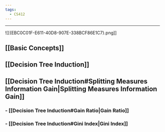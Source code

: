 ```yaml
---
tags:
  - CS412
---
```

---
![[{EBC0C01F-E611-40D8-907E-338BCF86E1C7}.png]]

## [[Basic Concepts]]

## [[Decision Tree Induction]]

## [[Decision Tree Induction#Splitting Measures Information Gain|Splitting Measures Information Gain]]

### - [[Decision Tree Induction#Gain Ratio|Gain Ratio]]
### - [[Decision Tree Induction#Gini Index|Gini Index]]

